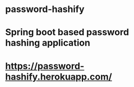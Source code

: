 # password-hashify
# Spring boot based password hashing application
# https://password-hashify.herokuapp.com/
